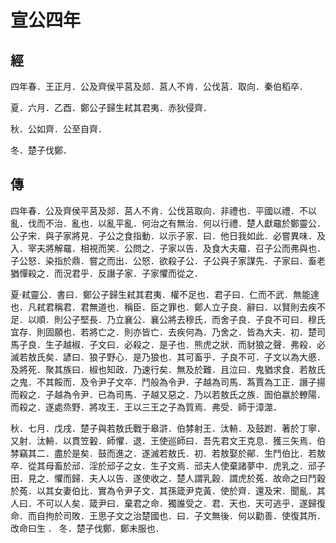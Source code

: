 # 宣公四年
## 經

四年春．王正月．公及齊侯平莒及郯．莒人不肯．公伐莒．取向．秦伯稻卒．

夏．六月．乙酉．鄭公子歸生弒其君夷．赤狄侵齊．

秋．公如齊．公至自齊．

冬．楚子伐鄭．

## 傳

四年春．公及齊侯平莒及郯．莒人不肯．公伐莒取向．非禮也．平國以禮．不以亂．伐而不治．亂也．以亂平亂．何治之有無治．何以行禮．楚人獻黿於鄭靈公．公子宋．與子家將見．子公之食指動．以示子家．曰．他日我如此．必嘗異味．及入．宰夫將解黿．相視而笑．公問之．子家以告．及食大夫黿．召子公而弗與也．子公怒．染指於鼎．嘗之而出．公怒．欲殺子公．子公與子家謀先．子家曰．畜老猶憚殺之．而況君乎．反譖子家．子家懼而從之．

夏‧弒靈公．書曰．鄭公子歸生弒其君夷．權不足也．君子曰．仁而不武．無能達也．凡弒君稱君．君無道也．稱臣．臣之罪也．鄭人立子良．辭曰．以賢則去疾不足．以順．則公子堅長．乃立襄公．襄公將去穆氏．而舍子良．子良不可曰．穆氏宜存．則固願也．若將亡之．則亦皆亡．去疾何為．乃舍之．皆為大夫．初．楚司馬子良．生子越椒．子文曰．必殺之．是子也．熊虎之狀．而豺狼之聲．弗殺．必滅若敖氏矣．諺曰．狼子野心．是乃狼也．其可畜乎．子良不可．子文以為大慼．及將死．聚其族曰．椒也知政．乃速行矣．無及於難．且泣曰．鬼猶求食．若敖氏之鬼．不其餒而．及令尹子文卒．鬥般為令尹．子越為司馬．蒍賈為工正．譖子揚而殺之．子越為令尹．已為司馬．子越又惡之．乃以若敖氏之族．圄伯嬴於轑陽．而殺之．遂處烝野．將攻王．王以三王之子為質焉．弗受．師于漳澨．

秋．七月．戊戌．楚子與若敖氏戰于皋滸．伯棼射王．汰輈．及鼓跗．著於丁寧．又射．汰輈．以貫笠轂．師懼．退．王使巡師曰．吾先君文王克息．獲三矢焉．伯棼竊其二．盡於是矣．鼓而進之．遂滅若敖氏．初．若敖娶於鄖．生鬥伯比．若敖卒．從其母畜於邧．淫於邧子之女．生子文焉．邧夫人使棄諸夢中．虎乳之．邧子田．見之．懼而歸．夫人以告．遂使收之．楚人謂乳穀．謂虎於菟．故命之曰鬥穀於菟．以其女妻伯比．實為令尹子文．其孫箴尹克黃．使於齊．還及宋．聞亂．其人曰．不可以人矣．箴尹曰．棄君之命．獨誰受之．君．天也．天可逃乎．遂歸復命．而自拘於司敗．王思子文之治楚國也．曰．子文無後．何以勸善．使復其所．改命曰生 ． 冬．楚子伐鄭．鄭未服也．

